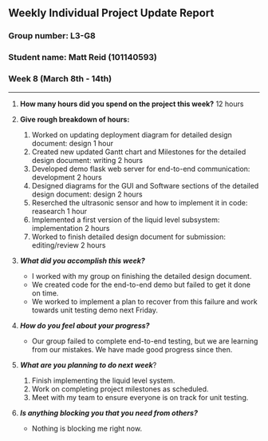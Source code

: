 ## Weekly Individual Project Update Report
### Group number: L3-G8
### Student name: Matt Reid (101140593)

### Week 8 (March 8th - 14th)
___
1. **How many hours did you spend on the project this week?** 12 hours

2. **Give rough breakdown of hours:**
   1. Worked on updating deployment diagram for detailed design document: design 1 hour
   2. Created new updated Gantt chart and Milestones for the detailed design document: writing 2 hours
   3. Developed demo flask web server for end-to-end communication: development 2 hours
   4. Designed diagrams for the GUI and Software sections of the detailed design document: design 2 hours
   4. Reserched the ultrasonic sensor and how to implement it in code: reasearch 1 hour
   5. Implemented a first version of the liquid level subsystem: implementation 2 hours
   6. Worked to finish detailed design document for submission: editing/review 2 hours

3. ***What did you accomplish this week?***
   - I worked with my group on finishing the detailed design document.
   - We created code for the end-to-end demo but failed to get it done on time.
   - We worked to implement a plan to recover from this failure and work towards unit testing demo next Friday.
  
4. ***How do you feel about your progress?***
   - Our group failed to complete end-to-end testing, but we are learning from our mistakes. 
     We have made good progress since then.

5. ***What are you planning to do next week***? 
   1. Finish implementing the liquid level system.
   2. Work on completing project milestones as scheduled.
   3. Meet with my team to ensure everyone is on track for unit testing.

6. ***Is anything blocking you that you need from others?*** 
   - Nothing is blocking me right now.

